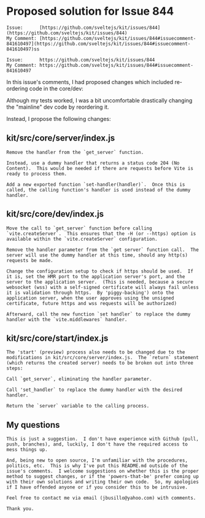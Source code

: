 # Proposed solution for Issue 844

    Issue:      [https://github.com/sveltejs/kit/issues/844](https://github.com/sveltejs/kit/issues/844)
    My Comment: [https://github.com/sveltejs/kit/issues/844#issuecomment-841610497](https://github.com/sveltejs/kit/issues/844#issuecomment-841610497)ss

    Issue:      https://github.com/sveltejs/kit/issues/844
    My Comment: https://github.com/sveltejs/kit/issues/844#issuecomment-841610497



In this issue's comments, I had proposed changes which included re-ordering code in the core/dev:


Although my tests worked, I was a bit uncomfortable drastically changing the "mainline" dev code by reordering it.

Instead, I propose the following changes:

## kit/src/core/server/index.js


    Remove the handler from the `get_server` function.
    
    Instead, use a dummy handler that returns a status code 204 (No Content).  This would be needed if there are requests before Vite is ready to process them.

    Add a new exported function `set-handler(handler)`.  Once this is called, the calling function's handler is used instead of the dummy handler.

## kit/src/core/dev/index.js

    Move the call to `get_server` function before calling `vite.createServer`.  This ensures that the -H (or --https) option is available within the `vite.createServer` configuration.

    Remove the handler parameter from the `get server` function call.  The server will use the dummy handler at this time, should any http(s) requests be made.

    Change the configuration setup to check if https should be used.  If it is, set the HMR port to the application server's port, and the server to the application server.  (This is needed, because a secure websocket (wss) with a self-signed certificate will always fail unless it is validation through https.  By 'piggy-backing') onto the application server, when the user approves using the unsigned certificate, future https and wss requests will be authorized)

    Afterward, call the new function `set handler` to replace the dummy handler with the `vite.middlewares` handler.

## kit/src/core/start/index.js

    The 'start' (preview) process also needs to be changed due to the modifications in kit/src/core/server/index.js.  The `return` statement (which returns the created server) needs to be broken out into three steps:

    Call `get_server`, eliminating the handler parameter.

    Call 'set_handler` to replace the dummy handler with the desired handler.

    Return the `server` variable to the calling process.

## My questions

    This is just a suggestion.  I don't have experience with Github (pull, push, branches), and, luckily, I don't have the required access to mess things up.

    And, being new to open source, I'm unfamiliar with the procedures, politics, etc.  This is why I've put this README.md outside of the issue's comments.  I welcome suggestions on whether this is the proper method to suggest changes, or if the 'powers-that-be' prefer coming up with their own solutions and writing their own code.  So, my apologies if I have offended anyone or if you consider this to be intrusive.

    Feel free to contact me via email (jbusillo@yahoo.com) with comments.

    Thank you.
